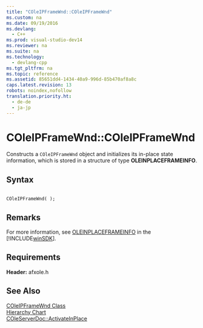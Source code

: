```yaml
---
title: "COleIPFrameWnd::COleIPFrameWnd"
ms.custom: na
ms.date: 09/19/2016
ms.devlang: 
  - C++
ms.prod: visual-studio-dev14
ms.reviewer: na
ms.suite: na
ms.technology: 
  - devlang-cpp
ms.tgt_pltfrm: na
ms.topic: reference
ms.assetid: 85651dd4-1434-40a9-996d-85b470af8a8c
caps.latest.revision: 13
robots: noindex,nofollow
translation.priority.ht: 
  - de-de
  - ja-jp
---
```

# COleIPFrameWnd::COleIPFrameWnd
Constructs a `COleIPFrameWnd` object and initializes its in-place state information, which is stored in a structure of type **OLEINPLACEFRAMEINFO**.  
  
## Syntax  
  
```  
  
COleIPFrameWnd( );  
```  
  
## Remarks  
 For more information, see [OLEINPLACEFRAMEINFO](http://msdn.microsoft.com/library/windows/desktop/ms693737) in the [!INCLUDE[winSDK](../vs140/includes/winSDK_md.md)].  
  
## Requirements  
 **Header:** afxole.h  
  
## See Also  
 [COleIPFrameWnd Class](../vs140/COleIPFrameWnd-Class.md)   
 [Hierarchy Chart](../vs140/Hierarchy-Chart.md)   
 [COleServerDoc::ActivateInPlace](../vs140/COleServerDoc--ActivateInPlace.md)